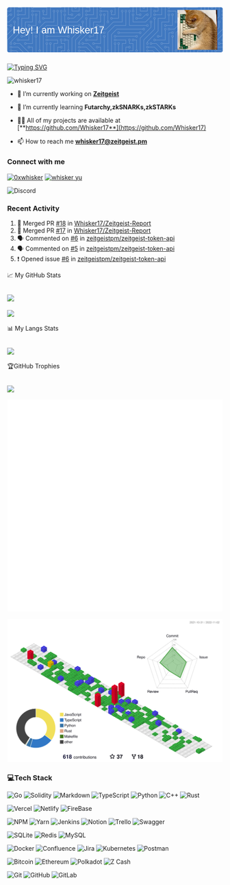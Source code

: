 <h1 align="center"> <img src="./src/github-header-image.png" alt="whisker17" /> </h1>

[![Typing SVG](https://readme-typing-svg.herokuapp.com?duration=6000&color=000000&multiline=true&width=450&height=60&lines=Previous+blockchain+back-end+dev;Work+as+a+developer+advocate+currently)](https://git.io/typing-svg)

<p align="left"> <img src="https://visitcount.itsvg.in/api?id=Whisker17&icon=0&color=0" alt="whisker17" /> </p>

- 🔭 I’m currently working on [**Zeitgeist**](https://zeitgeist.pm/)

- 🌱 I’m currently learning **Futarchy,zkSNARKs,zkSTARKs**

- 👨‍💻 All of my projects are available at [**https://github.com/Whisker17**](https://github.com/Whisker17)

- 📫 How to reach me **whisker17@zeitgeist.pm**

<h3 align="left">Connect with me</h3>
<p align="left">
<a href="https://twitter.com/0xwhisker" target="blank"><img align="center" src="https://raw.githubusercontent.com/rahuldkjain/github-profile-readme-generator/master/src/images/icons/Social/twitter.svg" alt="0xwhisker" height="30" width="40" /></a>
<a href="https://linkedin.com/in/whisker yu" target="blank"><img align="center" src="https://raw.githubusercontent.com/rahuldkjain/github-profile-readme-generator/master/src/images/icons/Social/linked-in-alt.svg" alt="whisker yu" height="30" width="40" /></a><br/>

![Discord](https://dcbadge.vercel.app/api/shield/838241018943111178)

</p>

### Recent Activity

<!--START_SECTION:activity-->

1. 🎉 Merged PR [#18](https://github.com/Whisker17/Zeitgeist-Report/pull/18) in [Whisker17/Zeitgeist-Report](https://github.com/Whisker17/Zeitgeist-Report)
2. 🎉 Merged PR [#17](https://github.com/Whisker17/Zeitgeist-Report/pull/17) in [Whisker17/Zeitgeist-Report](https://github.com/Whisker17/Zeitgeist-Report)
3. 🗣 Commented on [#6](https://github.com/zeitgeistpm/zeitgeist-token-api/issues/6) in [zeitgeistpm/zeitgeist-token-api](https://github.com/zeitgeistpm/zeitgeist-token-api)
4. 🗣 Commented on [#5](https://github.com/zeitgeistpm/zeitgeist-token-api/issues/5) in [zeitgeistpm/zeitgeist-token-api](https://github.com/zeitgeistpm/zeitgeist-token-api)
5. ❗️ Opened issue [#6](https://github.com/zeitgeistpm/zeitgeist-token-api/issues/6) in [zeitgeistpm/zeitgeist-token-api](https://github.com/zeitgeistpm/zeitgeist-token-api)
<!--END_SECTION:activity-->

<summary>📈 My GitHub Stats</summary>
<br/>

![](https://github-readme-stats.vercel.app/api?username=Whisker17&theme=radical&hide_border=false&include_all_commits=true&count_private=true)<br/><br/>
![](https://github-readme-streak-stats.herokuapp.com/?user=Whisker17&theme=radical&hide_border=false)<br/>

<summary>📊 My Langs Stats</summary>
<br/>

![](https://github-readme-stats.vercel.app/api/top-langs/?username=Whisker17&theme=radical&hide_border=false&include_all_commits=true&count_private=true&layout=compact)

<summary>🏆GitHub Trophies</summary>
<br/>

![](https://github-profile-trophy.vercel.app/?username=Whisker17&theme=monokai&no-frame=false&no-bg=false&margin-w=4)

![Metrics](/github-metrics.svg)

![](./profile-3d-contrib/profile-gitblock.svg)

### 💻Tech Stack

<!-- Program language -->

![Go](https://img.shields.io/badge/go-%2300ADD8.svg?style=for-the-badge&logo=go&logoColor=white)
![Solidity](https://img.shields.io/badge/Solidity-%23363636.svg?style=for-the-badge&logo=solidity&logoColor=white)
![Markdown](https://img.shields.io/badge/markdown-%23000000.svg?style=for-the-badge&logo=markdown&logoColor=white)
![TypeScript](https://img.shields.io/badge/typescript-%23007ACC.svg?style=for-the-badge&logo=typescript&logoColor=white)
![Python](https://img.shields.io/badge/python-3670A0?style=for-the-badge&logo=python&logoColor=ffdd54)
![C++](https://img.shields.io/badge/c++-%2300599C.svg?style=for-the-badge&logo=c%2B%2B&logoColor=white)
![Rust](https://img.shields.io/badge/rust-%23000000.svg?style=for-the-badge&logo=rust&logoColor=white)

<!-- Host -->

![Vercel](https://img.shields.io/badge/vercel-%23000000.svg?style=for-the-badge&logo=vercel&logoColor=white)
![Netlify](https://img.shields.io/badge/netlify-%23000000.svg?style=for-the-badge&logo=netlify&logoColor=#00C7B7)
![FireBase](https://img.shields.io/badge/firebase-ffca28?style=for-the-badge&logo=firebase&logoColor=black)

<!-- Tools -->

![NPM](https://img.shields.io/badge/NPM-%23000000.svg?style=for-the-badge&logo=npm&logoColor=white)
![Yarn](https://img.shields.io/badge/yarn-%232C8EBB.svg?style=for-the-badge&logo=yarn&logoColor=white)
![Jenkins](https://img.shields.io/badge/jenkins-%232C5263.svg?style=for-the-badge&logo=jenkins&logoColor=white)
![Notion](https://img.shields.io/badge/Notion-%23000000.svg?style=for-the-badge&logo=notion&logoColor=white)
![Trello](https://img.shields.io/badge/Trello-%23026AA7.svg?style=for-the-badge&logo=Trello&logoColor=white)
![Swagger](https://img.shields.io/badge/Swagger-85EA2D?style=for-the-badge&logo=Swagger&logoColor=white)

<!-- DB -->

![SQLite](https://img.shields.io/badge/sqlite-%2307405e.svg?style=for-the-badge&logo=sqlite&logoColor=white)
![Redis](https://img.shields.io/badge/redis-%23DD0031.svg?style=for-the-badge&logo=redis&logoColor=white)
![MySQL](https://img.shields.io/badge/mysql-%2300f.svg?style=for-the-badge&logo=mysql&logoColor=white)

<!-- Devops -->

![Docker](https://img.shields.io/badge/docker-%230db7ed.svg?style=for-the-badge&logo=docker&logoColor=white)
![Confluence](https://img.shields.io/badge/confluence-%23172BF4.svg?style=for-the-badge&logo=confluence&logoColor=white)
![Jira](https://img.shields.io/badge/jira-%230A0FFF.svg?style=for-the-badge&logo=jira&logoColor=white)
![Kubernetes](https://img.shields.io/badge/kubernetes-%23326ce5.svg?style=for-the-badge&logo=kubernetes&logoColor=white)
![Postman](https://img.shields.io/badge/Postman-FF6C37?style=for-the-badge&logo=postman&logoColor=white)

<!-- Blockchain  -->

![Bitcoin](https://img.shields.io/badge/Bitcoin-000?style=for-the-badge&logo=bitcoin&logoColor=white)
![Ethereum](https://img.shields.io/badge/Ethereum-3C3C3D?style=for-the-badge&logo=Ethereum&logoColor=white)
![Polkadot](https://img.shields.io/badge/polkadot-E6007A?style=for-the-badge&logo=polkadot&logoColor=white)
![Z Cash](https://img.shields.io/badge/Zcash-F4B728?style=for-the-badge&logo=zcash&logoColor=white)

<!-- Version control -->

![Git](https://img.shields.io/badge/git-%23F05033.svg?style=for-the-badge&logo=git&logoColor=white)
![GitHub](https://img.shields.io/badge/github-%23121011.svg?style=for-the-badge&logo=github&logoColor=white)
![GitLab](https://img.shields.io/badge/gitlab-%23181717.svg?style=for-the-badge&logo=gitlab&logoColor=white)
